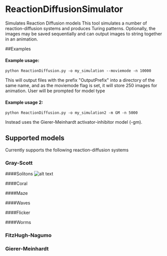 # ReactionDiffusionSimulator
Simulates Reaction Diffusion models
This tool simulates a number of reaction-diffusion systems and produces Turing patterns. Optionally, the images may be saved sequentially and can output images to string together in an animation.

##Examples 

#### Example usage:

    python ReactionDiffusion.py -o my_simulation --moviemode -n 10000

This will output files with the prefix "OutputPrefix" into a directory of the same name, and as
the moviemode flag is set, it will store 250 images for animation. User will be prompted for model type

#### Example usage 2:

    python ReactionDiffusion.py -o my_simulation2 -m GM -n 5000

Instead uses the Gierer-Meinhardt activator-inhibitor model (-gm).

## Supported models
Currently supports the following reaction-diffusion systems

### Gray-Scott
####Solitons
![alt text][solitons]

[solitons]: https://github.com/jluebeck/ReactionDiffusionSimulator/blob/master/images/solitons.png "Solitons"

####Coral

####Maze

####Waves

####Flicker

####Worms

### FitzHugh-Nagumo

### Gierer-Meinhardt

